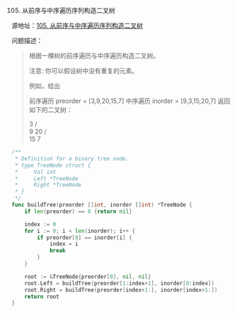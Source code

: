 105. 从前序与中序遍历序列构造二叉树

源地址：[105. 从前序与中序遍历序列构造二叉树](https://leetcode-cn.com/problems/construct-binary-tree-from-preorder-and-inorder-traversal/)

问题描述：

>根据一棵树的前序遍历与中序遍历构造二叉树。
>
>注意:
>你可以假设树中没有重复的元素。
>
>例如，给出
>
>前序遍历 preorder = [3,9,20,15,7]
>中序遍历 inorder = [9,3,15,20,7]
>返回如下的二叉树：
>
>    3
>   / \
>  9  20
>    /  \
>   15   7

``` go
/**
 * Definition for a binary tree node.
 * type TreeNode struct {
 *     Val int
 *     Left *TreeNode
 *     Right *TreeNode
 * }
 */
func buildTree(preorder []int, inorder []int) *TreeNode {
    if len(preorder) == 0 {return nil}

    index := 0
    for i := 0; i < len(inorder); i++ {
        if preorder[0] == inorder[i] {
            index = i
            break
        }
    }

    root := &TreeNode{preorder[0], nil, nil}
    root.Left = buildTree(preorder[1:index+1], inorder[0:index])
    root.Right = buildTree(preorder[index+1:], inorder[index+1:])
    return root
}
```



